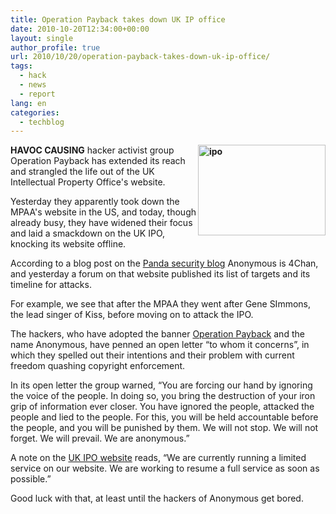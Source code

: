 ```yaml
---
title: Operation Payback takes down UK IP office
date: 2010-10-20T12:34:00+00:00
layout: single
author_profile: true
url: 2010/10/20/operation-payback-takes-down-uk-ip-office/
tags:
  - hack
  - news
  - report
lang: en
categories: 
  - techblog
---
```

**[<img title="ipo" border="0" alt="ipo" align="right" src="http://lh6.ggpht.com/_vaUVXcmC3OI/TL7axeNuYuI/AAAAAAAACx4/jB-IiTBvrj8/ipo_thumb%5B1%5D.jpg?imgmax=800" width="204" height="145" />](http://lh4.ggpht.com/_vaUVXcmC3OI/TL7av1JqYMI/AAAAAAAACx0/4zl-uo2iov8/s1600-h/ipo%5B3%5D.jpg)HAVOC CAUSING** hacker activist group Operation Payback has extended its reach and strangled the life out of the UK Intellectual Property Office's website.

Yesterday they apparently took down the MPAA's website in the US, and today, though already busy, they have widened their focus and laid a smackdown on the UK IPO, knocking its website offline.

According to a blog post on the [Panda security blog](http://pandalabs.pandasecurity.com/4chan-users-organize-ddos-against-mpaa/) Anonymous is 4Chan, and yesterday a forum on that website published its list of targets and its timeline for attacks.

For example, we see that after the MPAA they went after Gene SImmons, the lead singer of Kiss, before moving on to attack the IPO.

The hackers, who have adopted the banner [Operation Payback](http://tieve.tk/about.php) and the name Anonymous, have penned an open letter “to whom it concerns”, in which they spelled out their intentions and their problem with current freedom quashing copyright enforcement.

In its open letter the group warned, “You are forcing our hand by ignoring the voice of the people. In doing so, you bring the destruction of your iron grip of information ever closer. You have ignored the people, attacked the people and lied to the people. For this, you will be held accountable before the people, and you will be punished by them. We will not stop. We will not forget. We will prevail. We are anonymous.”

A note on the [UK IPO website](http://www.ipo.gov.uk/) reads, “We are currently running a limited service on our website. We are working to resume a full service as soon as possible.”

Good luck with that, at least until the hackers of Anonymous get bored.